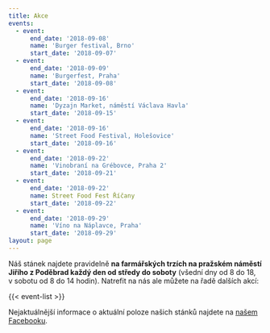 ```yaml
---
title: Akce
events:
  - event:
      end_date: '2018-09-08'
      name: 'Burger festival, Brno'
      start_date: '2018-09-07'
  - event:
      end_date: '2018-09-09'
      name: 'Burgerfest, Praha'
      start_date: '2018-09-08'
  - event:
      end_date: '2018-09-16'
      name: 'Dyzajn Market, náměstí Václava Havla'
      start_date: '2018-09-15'
  - event:
      end_date: '2018-09-16'
      name: 'Street Food Festival, Holešovice'
      start_date: '2018-09-16'
  - event:
      end_date: '2018-09-22'
      name: 'Vinobraní na Grébovce, Praha 2'
      start_date: '2018-09-21'
  - event:
      end_date: '2018-09-22'
      name: Street Food Fest Říčany
      start_date: '2018-09-22'
  - event:
      end_date: '2018-09-29'
      name: 'Víno na Náplavce, Praha'
      start_date: '2018-09-29'
layout: page
---
```


Náš stánek najdete pravidelně **na farmářských trzích na pražském náměstí Jiřího z Poděbrad každý den od středy do soboty** (všední dny od 8 do 18, v sobotu od 8 do 14 hodin). Natrefit na nás ale můžete na řadě dalších akcí:

{{< event-list >}}

Nejaktuálnější informace o aktuální poloze našich stánků najdete na [našem Facebooku](https://www.facebook.com/KaiserFranzCZ).
